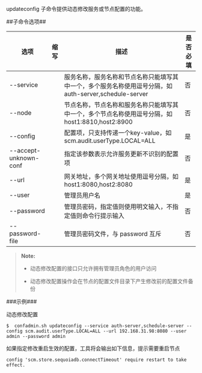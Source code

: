 updateconfig 子命令提供动态修改服务或节点配置的功能。

##子命令选项##

|选项        |缩写 |描述                                                  |是否必填|
|-----------|-----|---------------------------------------------------- |--------|
|--service  |     |服务名称，服务名称和节点名称只能填写其中一个，多个服务名称使用逗号分隔，如auth-server,schedule-server |否|
|--node     |     |节点名称，节点名称和服务名称只能填写其中一个，多个节点名称使用逗号分隔，如host1:8810,host2:8900       |否|
|--config   |     |配置项，只支持传递一个key-value，如scm.audit.userType.LOCAL=ALL                                |是|
|--accept-unknown-conf||指定该参数表示允许服务更新不识别的配置项|否|
|--url      |     |网关地址，多个网关地址使用逗号分隔，如host1:8080,host2:8080                                      |是|
|--user     |     |管理员用户名                                                                                 |是|
|--password |     |管理员密码，指定值则使用明文输入，不指定值则命令行提示输入                                          |否|
|--password-file| |管理员密码文件，与 password 互斥                                                               |否|

>  **Note:**
> 
>  * 动态修改配置的接口只允许拥有管理员角色的用户访问
> 
>  * 动态修改配置操作会在节点的配置文件目录下产生修改前的配置文件备份

###示例###

动态修改配置

   ```lang-javascript
   $  confadmin.sh updateconfig --service auth-server,schedule-server --config scm.audit.userType.LOCAL=ALL --url 192.168.31.98:8080 --user admin --password admin
   ```

   如果指定修改重启生效的配置，工具将会输出如下信息，提示需要重启节点
   
   ```lang-javascript
   config 'scm.store.sequoiadb.connectTimeout' require restart to take effect.
   ```